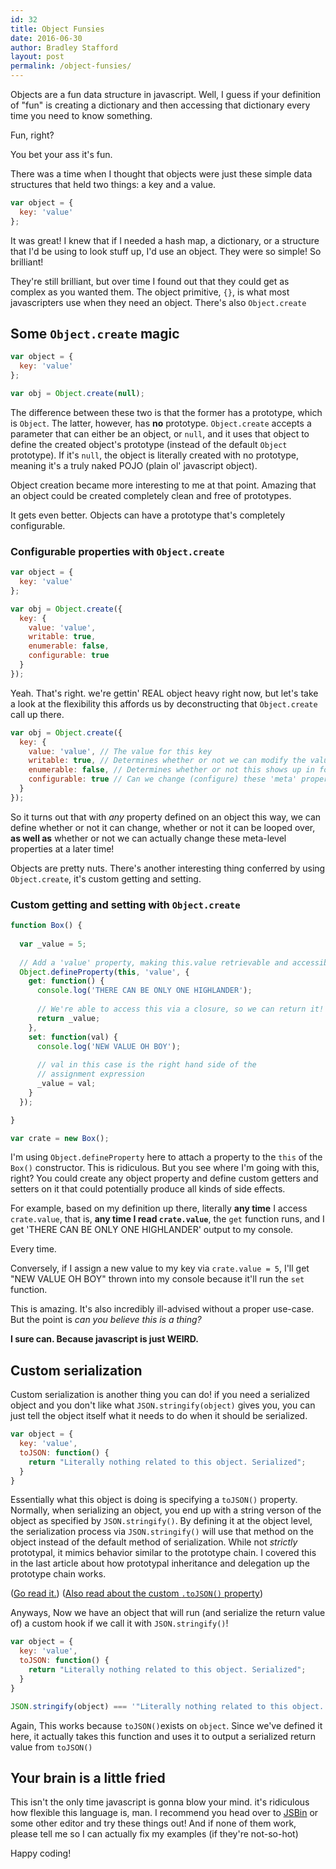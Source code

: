 ```yaml
---
id: 32
title: Object Funsies
date: 2016-06-30
author: Bradley Stafford
layout: post
permalink: /object-funsies/
---
```


Objects are a fun data structure in javascript. Well, I guess if your definition of "fun" is creating a dictionary and then accessing that dictionary every time you need to know something.

Fun, right?

You bet your ass it's fun.

There was a time when I thought that objects were just these simple data structures that held two things: a key and a value.

```js
var object = {
  key: 'value'
};
```

It was great! I knew that if I needed a hash map, a dictionary, or a structure that I'd be using to look stuff up, I'd use an object. They were so simple! So brilliant!

<!--more-->

They're still brilliant, but over time I found out that they could get as complex as you wanted them. The object primitive, `{}`, is what most javascripters use when they need an object. There's also `Object.create`

## Some `Object.create` magic

```js
var object = {
  key: 'value'
};

var obj = Object.create(null);
```

The difference between these two is that the former has a prototype, which is `Object`. The latter, however, has __no__ prototype. `Object.create` accepts a parameter that can either be an object, or `null`, and it uses that object to define the created object's prototype (instead of the default `Object` prototype). If it's `null`, the object is literally created with no prototype, meaning it's a truly naked POJO (plain ol' javascript object).

Object creation became more interesting to me at that point. Amazing that an object could be created completely clean and free of prototypes.

It gets even better. Objects can have a prototype that's completely configurable.

### Configurable properties with `Object.create`

```js
var object = {
  key: 'value'
};

var obj = Object.create({
  key: {
    value: 'value',
    writable: true,
    enumerable: false,
    configurable: true
  }
});
```
Yeah. That's right. we're gettin' REAL object heavy right now, but let's take a look at the flexibility this affords us by deconstructing that `Object.create` call up there.

```js
var obj = Object.create({
  key: {
    value: 'value', // The value for this key
    writable: true, // Determines whether or not we can modify the value
    enumerable: false, // Determines whether or not this shows up in for loops
    configurable: true // Can we change (configure) these 'meta' properties?
  }
});
```
So it turns out that with _any_ property defined on an object this way, we can define whether or not it can change, whether or not it can be looped over, __as well as__ whether or not we can actually change these meta-level properties at a later time!

Objects are pretty nuts. There's another interesting thing conferred by using `Object.create`, it's custom getting and setting.

### Custom getting and setting with `Object.create`

```js
function Box() {
  
  var _value = 5;
  
  // Add a 'value' property, making this.value retrievable and accessible
  Object.defineProperty(this, 'value', {
    get: function() {
      console.log('THERE CAN BE ONLY ONE HIGHLANDER');
      
      // We're able to access this via a closure, so we can return it!
      return _value;
    },
    set: function(val) {
      console.log('NEW VALUE OH BOY');
      
      // val in this case is the right hand side of the 
      // assignment expression
      _value = val;
    }
  });

}

var crate = new Box();
```

I'm using `Object.defineProperty` here to attach a property to the `this` of the `Box()` constructor. This is ridiculous. But you see where I'm going with this, right? You could create any object property and define custom getters and setters on it that could potentially produce all kinds of side effects.

For example, based on my definition up there, literally __any time__ I access `crate.value`, that is, __any time I read `crate.value`__, the `get` function runs, and I get 'THERE CAN BE ONLY ONE HIGHLANDER' output to my console.

Every time.

Conversely, if I assign a new value to my key via `crate.value = 5`, I'll get "NEW VALUE OH BOY" thrown into my console because it'll run the `set` function.

This is amazing. It's also incredibly ill-advised without a proper use-case. But the point is _can you believe this is a thing?_

__I sure can. Because javascript is just WEIRD.__

## Custom serialization

Custom serialization is another thing you can do! if you need a serialized object and you don't like what `JSON.stringify(object)` gives you, you can just tell the object itself what it needs to do when it should be serialized.

```js
var object = {
  key: 'value',
  toJSON: function() {
    return "Literally nothing related to this object. Serialized";
  }
}
```
Essentially what this object is doing is specifying a `toJSON()` property. Normally, when serializing an object, you end up with a string verson of the object as specified by `JSON.stringify()`. By defining it at the object level, the serialization process via `JSON.stringify()` will use that method on the object instead of the default method of serialization. While not _strictly_ prototypal, it mimics behavior similar to the prototype chain. I covered this in the last article about how prototypal inheritance and delegation up the prototype chain works.

([Go read it.](prototypes))
([Also read about the custom `.toJSON()` property](https://developer.mozilla.org/en-US/docs/Web/JavaScript/Reference/Global_Objects/JSON/stringify#toJSON()_behavior))

Anyways, Now we have an object that will run (and serialize the return value of) a custom hook if we call it with `JSON.stringify()`! 

```js
var object = {
  key: 'value',
  toJSON: function() {
    return "Literally nothing related to this object. Serialized";
  }
}

JSON.stringify(object) === '"Literally nothing related to this object. Serialized"' // true

```

Again, This works because `toJSON()`exists on `object`. Since we've defined it here, it actually takes this function and uses it to output a serialized return value from `toJSON()`

## Your brain is a little fried

This isn't the only time javascript is gonna blow your mind. it's ridiculous how flexible this language is, man. I recommend you head over to [JSBin](http://jsbin.com) or some other editor and try these things out! And if none of them work, please tell me so I can actually fix my examples (if they're not-so-hot)

Happy coding!

